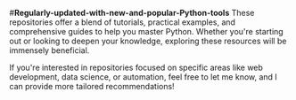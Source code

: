 #**Regularly-updated-with-new-and-popular-Python-tools**
These repositories offer a blend of tutorials, practical examples, and comprehensive guides to help you master Python. Whether you're starting out or looking to deepen your knowledge, exploring these resources will be immensely beneficial.

If you're interested in repositories focused on specific areas like web development, data science, or automation, feel free to let me know, and I can provide more tailored recommendations!
